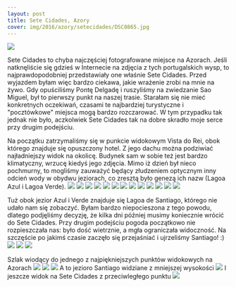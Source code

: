 ```yaml
---
layout: post
title: Sete Cidades, Azory
cover: img/2016/azory/setecidades/DSC0865.jpg
---
```

<img src="/img/2016/azory/setecidades/DSC0865.jpg">

Sete Cidades to chyba najczęściej fotografowane miejsce na Azorach. Jeśli natknęliście się gdzieś w Internecie na zdjęcia z tych portugalskich wysp, to najprawdopodobniej przedstawiały one właśnie Sete Cidades. Przed wyjazdem byłam więc bardzo ciekawa, jakie wrażenie zrobi na mnie na żywo. Gdy opuściliśmy Pontę Delgadę i ruszyliśmy na zwiedzanie Sao Miguel, był to pierwszy punkt na naszej trasie. Starałam się nie mieć konkretnych oczekiwań, czasami te najbardziej turystyczne i "pocztówkowe" miejsca mogą bardzo rozczarować. W tym przypadku tak jednak nie było, aczkolwiek Sete Cidades tak na dobre skradło moje serce przy drugim podejściu.

Na początku zatrzymaliśmy się w punkcie widokowym Vista do Rei, obok którego znajduje się opuszczony hotel. Z jego dachu można podziwiać najładniejszy widok na okolicę. Budynek sam w sobie też jest bardzo klimatyczny, wrzucę kiedyś jego zdjęcia. Mimo iż dzień był nieco pochmurny, to mogliśmy zauważyć będący złudzeniem optycznym inny odcień wody w obydwu jeziorach, co zresztą było genezą ich nazw (Lagoa Azul i Lagoa Verde).
<img src="/img/2016/azory/setecidades/DSC0681.jpg">
<img src="/img/2016/azory/setecidades/DSC0687.jpg">
<img src="/img/2016/azory/setecidades/DSC0712.jpg">
<img src="/img/2016/azory/setecidades/DSC0841.jpg">
<img src="/img/2016/azory/setecidades/DSC0845.jpg">
<img src="/img/2016/azory/setecidades/DSC0846.jpg">
<img src="/img/2016/azory/setecidades/DSC0850.jpg">
<img src="/img/2016/azory/setecidades/DSC0856.jpg">
<img src="/img/2016/azory/setecidades/DSC0859.jpg">
<img src="/img/2016/azory/setecidades/DSC0897.jpg">
<img src="/img/2016/azory/setecidades/DSC0902.jpg">
<img src="/img/2016/azory/setecidades/DSC0903.jpg">
<img src="/img/2016/azory/setecidades/DSC0661.jpg">

Tuż obok jezior Azul i Verde znajduje się Lagoa de Santiago, którego nie udało nam się zobaczyć. Byłam bardzo niepocieszona z tego powodu, dlatego podjęliśmy decyzję, że kilka dni później musimy koniecznie wrócić do Sete Cidades. Przy drugim podejściu pogoda początkowo nie rozpieszczała nas: było dość wietrznie, a mgła ograniczała widoczność. Na szczęście po jakimś czasie zaczęło się przejaśniać i ujrzeliśmy Santiago! :)
<img src="/img/2016/azory/setecidades/DSC0683.jpg">
<img src="/img/2016/azory/setecidades/DSC0727.jpg">
<img src="/img/2016/azory/setecidades/DSC0738.jpg">

Szlak wiodący do jednego z najpiękniejszych punktów widokowych na Azorach
<img src="/img/2016/azory/setecidades/DSC0740.jpg">
<img src="/img/2016/azory/setecidades/DSC0746.jpg">
<img src="/img/2016/azory/setecidades/DSC0747.jpg">
A to jezioro Santiago widziane z mniejszej wysokości
<img src="/img/2016/azory/setecidades/DSC0788.jpg">
I jeszcze widok na Sete Cidades z przeciwległego punktu
<img src="/img/2016/azory/setecidades/DSC0802.jpg">

<div class="fb-comments" data-href="http://emilkape.github.io/Sete-Cidades-2016" data-numposts="5" data-width="100%"></div>
